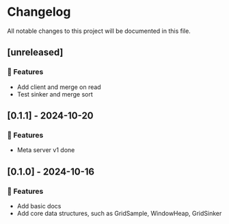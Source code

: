 # Changelog

All notable changes to this project will be documented in this file.

## [unreleased]

### 🚀 Features

- Add client and merge on read
- Test sinker and merge sort

## [0.1.1] - 2024-10-20

### 🚀 Features

- Meta server v1 done

## [0.1.0] - 2024-10-16

### 🚀 Features

- Add basic docs
- Add core data structures, such as GridSample, WindowHeap, GridSinker

<!-- generated by git-cliff -->
